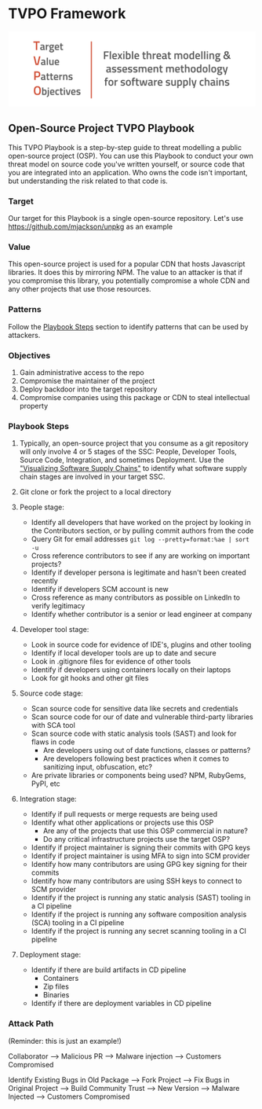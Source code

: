 # TVPO Framework

![tvpo-banner.png](images/tvpo-banner.png)

## Open-Source Project TVPO Playbook

This TVPO Playbook is a step-by-step guide to threat modelling a public open-source project (OSP).  You can use this Playbook to conduct your own threat model on source code you've written yourself, or source code that you are integrated into an application.  Who owns the code isn't important, but understanding the risk related to that code is.

### Target

Our target for this Playbook is a single open-source repository. Let's use https://github.com/mjackson/unpkg as an example 

### Value

This open-source project is used for a popular CDN that hosts Javascript libraries.  It does this by mirroring NPM.  The value to an attacker is that if you compromise this library, you potentially compromise a whole CDN and any other projects that use those resources. 

### Patterns

Follow the [Playbook Steps](#playbook-steps) section to identify patterns that can be used by attackers.

### Objectives

1. Gain administrative access to the repo
2. Compromise the maintainer of the project
3. Deploy backdoor into the target repository
4. Compromise companies using this package or CDN to steal intellectual property

### Playbook Steps

1. Typically, an open-source project that you consume as a git repository will only involve 4 or 5 stages of the SSC: People, Developer Tools, Source Code, Integration, and sometimes Deployment.  Use the ["Visualizing Software Supply Chains"](https://github.com/SecureStackCo/visualizing-software-supply-chain) to identify what software supply chain stages are involved in your target SSC.

2. Git clone or fork the project to a local directory

3. People stage:
	- Identify all developers that have worked on the project by looking in the Contributors section, or by pulling commit authors from the code
	- Query Git for email addresses ``` git log --pretty=format:%ae | sort -u ```
	- Cross reference contributors to see if any are working on important projects?
	- Identify if developer persona is legitimate and hasn't been created recently
	- Identify if developers SCM account is new
	- Cross reference as many contributors as possible on LinkedIn to verify legitimacy
	- Identify whether contributor is a senior or lead engineer at company

4. Developer tool stage:
	- Look in source code for evidence of IDE's, plugins and other tooling 
	- Identify if local developer tools are up to date and secure
	- Look in .gitignore files for evidence of other tools
	- Identify if developers using containers locally on their laptops
	- Look for git hooks and other git files

5. Source code stage:
	- Scan source code for sensitive data like secrets and credentials
	- Scan source code for our of date and vulnerable third-party libraries with SCA tool
	- Scan source code with static analysis tools (SAST) and look for flaws in code
		- Are developers using out of date functions, classes or patterns?
		- Are developers following best practices when it comes to sanitizing input, obfuscation, etc?
	- Are private libraries or components being used?  NPM, RubyGems, PyPI, etc

7. Integration stage:
	- Identify if pull requests or merge requests are being used
	- Identify what other applications or projects use this OSP
		- Are any of the projects that use this OSP commercial in nature? 
		- Do any critical infrastructure projects use the target OSP?
	- Identify if project maintainer is signing their commits with GPG keys
	- Identify if project maintainer is using MFA to sign into SCM provider
	- Identify how many contributors are using GPG key signing for their commits
	- Identify how many contributors are using SSH keys to connect to SCM provider
	- Identify if the project is running any static analysis (SAST) tooling in a CI pipeline
	- Identify if the project is running any software composition analysis (SCA) tooling in a CI pipeline
	- Identify if the project is running any secret scanning tooling in a CI pipeline

8. Deployment stage:
	- Identify if there are build artifacts in CD pipeline
		- Containers
		- Zip files
		- Binaries
	- Identify if there are deployment variables in CD pipeline

	
### Attack Path

(Reminder: this is just an example!)

Collaborator --> Malicious PR --> Malware injection --> Customers Compromised

Identify Existing Bugs in Old Package --> Fork Project --> Fix Bugs in Original Project --> Build Community Trust --> New Version --> Malware Injected --> Customers Compromised
